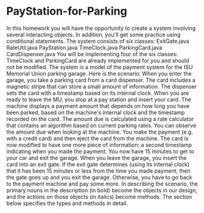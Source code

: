 # PayStation-for-Parking
In this homework you will have the opportunity to create a system involving several interacting objects.  In addition, you'll get some practice using conditional statements.  The system consists of six classes:    ExitGate.java RateUtil.java PayStation.java TimeClock.java ParkingCard.java CardDispenser.java   You will be implementing four of the six classes: TimeClock and ParkingCard are already implemented for you and should not be modified.    The system is a model of the payment system for the ISU Memorial Union parking garage.  Here is the scenario:    When you enter the garage, you take a parking card from a card dispenser.  The card includes a magnetic stripe that can store a small amount of information.  The dispenser sets the card with a timestamp based on its internal clock.  When you are ready to leave the MU, you stop at a pay station and insert your card.  The machine displays a payment amount that depends on how long you have been parked, based on the machine's internal clock and the timestamp recorded on the card.  The amount due is calculated using a rate calculator that contains an algorithm based on current parking rates.  You can observe the amount due when looking at the machine.  You make the payment (e.g. with a credit card) and then eject the card from the machine.  The card is now modified to have one more piece of information: a second timestamp indicating when you made the payment.  You now have 15 minutes to get to your car and exit the garage.  When you leave the garage, you insert the card into an exit gate.  If the exit gate determines (using its internal clock) that it has been 15 minutes or less from the time you made payment, then the gate goes up and you exit the garage.  Otherwise, you have to go back to the payment machine and pay some more.    In describing the scenario, the primary nouns in the description (in bold) become the objects in our design, and the actions on those objects (in italics) become methods.  The section below specifies the types and methods in detail. 
